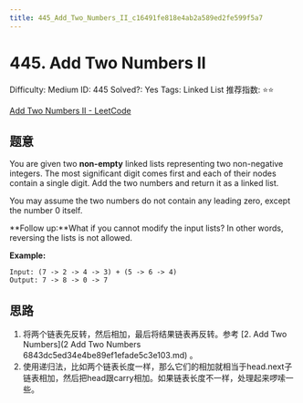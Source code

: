 ```yaml
---
title: 445_Add_Two_Numbers_II_c16491fe818e4ab2a589ed2fe599f5a7
---
```


# 445. Add Two Numbers II

Difficulty: Medium
ID: 445
Solved?: Yes
Tags: Linked List
推荐指数: ⭐⭐

[Add Two Numbers II - LeetCode](https://leetcode.com/problems/add-two-numbers-ii/)

## 题意

You are given two **non-empty** linked lists representing two non-negative integers. The most significant digit comes first and each of their nodes contain a single digit. Add the two numbers and return it as a linked list.

You may assume the two numbers do not contain any leading zero, except the number 0 itself.

**Follow up:**What if you cannot modify the input lists? In other words, reversing the lists is not allowed.

**Example:**

```
Input: (7 -> 2 -> 4 -> 3) + (5 -> 6 -> 4)
Output: 7 -> 8 -> 0 -> 7
```

## 思路

1. 将两个链表先反转，然后相加，最后将结果链表再反转。参考 [2. Add Two Numbers](2 Add Two Numbers 6843dc5ed34e4be89ef1efade5c3e103.md) 。
2. 使用递归法，比如两个链表长度一样，那么它们的相加就相当于head.next子链表相加，然后把head跟carry相加。如果链表长度不一样，处理起来啰嗦一些。